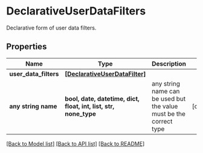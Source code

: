 # DeclarativeUserDataFilters

Declarative form of user data filters.

## Properties
Name | Type | Description | Notes
------------ | ------------- | ------------- | -------------
**user_data_filters** | [**[DeclarativeUserDataFilter]**](DeclarativeUserDataFilter.md) |  | 
**any string name** | **bool, date, datetime, dict, float, int, list, str, none_type** | any string name can be used but the value must be the correct type | [optional]

[[Back to Model list]](../README.md#documentation-for-models) [[Back to API list]](../README.md#documentation-for-api-endpoints) [[Back to README]](../README.md)


